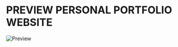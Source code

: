 <h1>PREVIEW PERSONAL PORTFOLIO WEBSITE</h1>

![Preview](https://github.com/DarkCleaver/IDTASK/assets/29977048/84413e25-01ad-4b0f-9d8d-aa1f548883e0)
